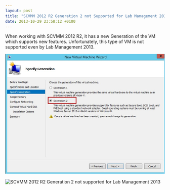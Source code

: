 ```yaml
---
layout: post
title: "SCVMM 2012 R2 Generation 2 not Supported for Lab Management 2013"
date: 2013-10-29 23:58:12 +0100
---
```


When working with SCVMM 2012 R2, it has a new Generation of the VM which supports new features. Unfortunately, this type of VM is not supported even by Lab Management 2013.

![SCVMM 2012 R2 Generation2](/assets/images/2013/10/scvmm-2012-r2-generation2.jpg?w=660)

![SCVMM 2012 R2 Generation 2 not supported for Lab Management 2013](/assets/images/2013/10/scvmm-2012-r2-generation-2-not-supported-for-lab-management-2013.jpg?w=660)
